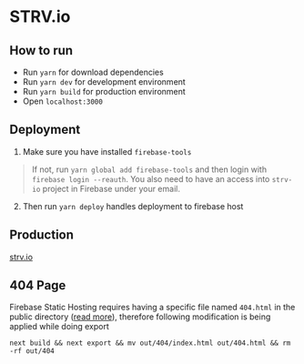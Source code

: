 # STRV.io

## How to run 

- Run `yarn` for download dependencies
- Run `yarn dev` for development environment
- Run `yarn build` for production environment
- Open `localhost:3000`

## Deployment

1. Make sure you have installed `firebase-tools`
> If not, run `yarn global add firebase-tools` and then login with `firebase login --reauth`.
> You also need to have an access into `strv-io` project in Firebase under your email.
2. Then run `yarn deploy` handles deployment to firebase host

## Production

[strv.io](https://strv.io)

## 404 Page

Firebase Static Hosting requires having a specific file named `404.html` in the public directory ([read more](https://firebase.google.com/docs/hosting/url-redirects-rewrites#section-404)), therefore following modification is being applied while doing export
```
next build && next export && mv out/404/index.html out/404.html && rm -rf out/404
```